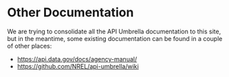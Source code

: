 # Other Documentation

We are trying to consolidate all the API Umbrella documentation to this site, but in the meantime, some existing
documentation can be found in a couple of other places:

-   <https://api.data.gov/docs/agency-manual/>
-   <https://github.com/NREL/api-umbrella/wiki>

